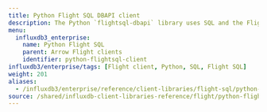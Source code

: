 ```yaml
---
title: Python Flight SQL DBAPI client
description: The Python `flightsql-dbapi` library uses SQL and the Flight SQL protocol to query data stored in an InfluxDB Core database. 
menu:
  influxdb3_enterprise:
    name: Python Flight SQL
    parent: Arrow Flight clients
    identifier: python-flightsql-client
influxdb3/enterprise/tags: [Flight client, Python, SQL, Flight SQL]
weight: 201
aliases:
  - /influxdb3/enterprise/reference/client-libraries/flight-sql/python-flightsql/
source: /shared/influxdb-client-libraries-reference/flight/python-flightsql-dbapi.md
---
```


<!-- The content for this page is at
// SOURCE content/shared/influxdb-client-libraries-reference/flight/python-flightsql-dbapi.md
-->
